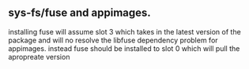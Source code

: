 ## sys-fs/fuse and appimages.
installing fuse will assume slot 3 which takes in the latest version of the package and will no resolve the libfuse dependency problem for appimages. instead fuse should be installed to slot 0 which will pull the apropreate version
